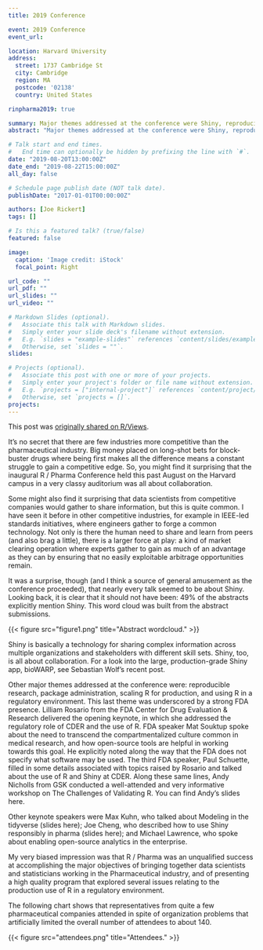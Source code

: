 ```yaml
---
title: 2019 Conference

event: 2019 Conference
event_url:

location: Harvard University
address:
  street: 1737 Cambridge St
  city: Cambridge
  region: MA
  postcode: '02138'
  country: United States

rinpharma2019: true

summary: Major themes addressed at the conference were Shiny, reproducible research, package administration, scaling R for production, and using R in a regulatory environment.
abstract: "Major themes addressed at the conference were Shiny, reproducible research, package administration, scaling R for production, and using R in a regulatory environment."

# Talk start and end times.
#   End time can optionally be hidden by prefixing the line with `#`.
date: "2019-08-20T13:00:00Z"
date_end: "2019-08-22T15:00:00Z"
all_day: false

# Schedule page publish date (NOT talk date).
publishDate: "2017-01-01T00:00:00Z"

authors: [Joe Rickert]
tags: []

# Is this a featured talk? (true/false)
featured: false

image:
  caption: 'Image credit: iStock'
  focal_point: Right

url_code: ""
url_pdf: ""
url_slides: ""
url_video: ""

# Markdown Slides (optional).
#   Associate this talk with Markdown slides.
#   Simply enter your slide deck's filename without extension.
#   E.g. `slides = "example-slides"` references `content/slides/example-slides.md`.
#   Otherwise, set `slides = ""`.
slides:

# Projects (optional).
#   Associate this post with one or more of your projects.
#   Simply enter your project's folder or file name without extension.
#   E.g. `projects = ["internal-project"]` references `content/project/deep-learning/index.md`.
#   Otherwise, set `projects = []`.
projects:
---
```


This post was [originally shared on R/Views](https://rviews.rstudio.com/2018/10/03/some-thoughts-on-r-pharma-2018/).

It’s no secret that there are few industries more competitive than the pharmaceutical
industry. Big money placed on long-shot bets for block-buster drugs where being
first makes all the difference means a constant struggle to gain a competitive edge.
So, you might find it surprising that the inaugural R / Pharma Conference held this
past August on the Harvard campus in a very classy auditorium was all about collaboration.

Some might also find it surprising that data scientists from competitive companies
would gather to share information, but this is quite common. I have seen it before
in other competitive industries, for example in IEEE-led standards initiatives,
where engineers gather to forge a common technology. Not only is there the human
need to share and learn from peers (and also brag a little), there is a larger
force at play: a kind of market clearing operation where experts gather to gain
as much of an advantage as they can by ensuring that no easily exploitable
arbitrage opportunities remain.

It was a surprise, though (and I think a source of general amusement as the
conference proceeded), that nearly every talk seemed to be about Shiny.
Looking back, it is clear that it should not have been: 49% of the abstracts
explicitly mention Shiny. This word cloud was built from the abstract submissions.

{{< figure src="figure1.png" title="Abstract wordcloud." >}}

Shiny is basically a technology for sharing complex information across multiple
organizations and stakeholders with different skill sets. Shiny, too, is all
about collaboration. For a look into the large, production-grade Shiny app,
bioWARP, see Sebastian Wolf’s recent post.

Other major themes addressed at the conference were: reproducible research,
package administration, scaling R for production, and using R in a regulatory
environment. This last theme was underscored by a strong FDA presence.
Lilliam Rosario from the FDA Center for Drug Evaluation & Research delivered
the opening keynote, in which she addressed the regulatory role of CDER and
the use of R. FDA speaker Mat Souktup spoke about the need to transcend the
compartmentalized culture common in medical research, and how open-source tools
are helpful in working towards this goal. He explicitly noted along the way
that the FDA does not specify what software may be used. The third FDA speaker,
Paul Schuette, filled in some details associated with topics raised by Rosario
and talked about the use of R and Shiny at CDER. Along these same lines,
Andy Nicholls from GSK conducted a well-attended and very informative workshop
on The Challenges of Validating R. You can find Andy’s slides here.

Other keynote speakers were Max Kuhn, who talked about Modeling in the tidyverse
(slides here); Joe Cheng, who described how to use Shiny responsibly in pharma
(slides here); and Michael Lawrence, who spoke about enabling open-source
analytics in the enterprise.

My very biased impression was that R / Pharma was an unqualified success at
accomplishing the major objectives of bringing together data scientists and
statisticians working in the Pharmaceutical industry, and of presenting a high
quality program that explored several issues relating to the production use of
R in a regulatory environment.

The following chart shows that representatives from quite a few pharmaceutical
companies attended in spite of organization problems that artificially limited
the overall number of attendees to about 140.

{{< figure src="attendees.png" title="Attendees." >}}

